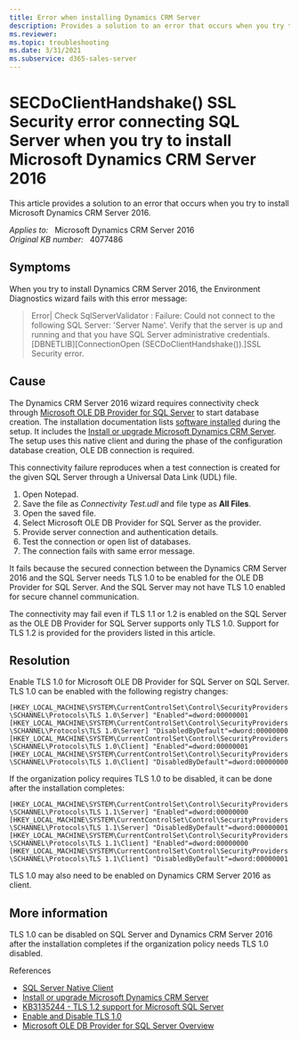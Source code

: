 ```yaml
---
title: Error when installing Dynamics CRM Server
description: Provides a solution to an error that occurs when you try to install Microsoft Dynamics CRM Server 2016.
ms.reviewer: 
ms.topic: troubleshooting
ms.date: 3/31/2021
ms.subservice: d365-sales-server
---
```

# SECDoClientHandshake() SSL Security error connecting SQL Server when you try to install Microsoft Dynamics CRM Server 2016

This article provides a solution to an error that occurs when you try to install Microsoft Dynamics CRM Server 2016.

_Applies to:_ &nbsp; Microsoft Dynamics CRM Server 2016  
_Original KB number:_ &nbsp; 4077486

## Symptoms

When you try to install Dynamics CRM Server 2016, the Environment Diagnostics wizard fails with this error message:

> Error| Check SqlServerValidator : Failure: Could not connect to the following SQL Server: 'Server Name'. Verify that the server is up and running and that you have SQL Server administrative credentials. [DBNETLIB][ConnectionOpen (SECDoClientHandshake()).]SSL Security error.

## Cause

The Dynamics CRM Server 2016 wizard requires connectivity check through [Microsoft OLE DB Provider for SQL Server](/sql/ado/guide/appendixes/microsoft-ole-db-provider-for-sql-server) to start database creation. The installation documentation lists [software installed](https://technet.microsoft.com/library/hh699706.aspx) during the setup. It includes the [Install or upgrade Microsoft Dynamics CRM Server](/previous-versions/dynamicscrm-2016/deployment-administrators-guide/hh699706(v=crm.8)). The setup uses this native client and during the phase of the configuration database creation, OLE DB connection is required.

This connectivity failure reproduces when a test connection is created for the given SQL Server through a Universal Data Link (UDL) file.

1. Open Notepad.
2. Save the file as *Connectivity Test.udl* and file type as **All Files**.
3. Open the saved file.
4. Select Microsoft OLE DB Provider for SQL Server as the provider.
5. Provide server connection and authentication details.
6. Test the connection or open list of databases.
7. The connection fails with same error message.

It fails because the secured connection between the Dynamics CRM Server 2016 and the SQL Server needs TLS 1.0 to be enabled for the OLE DB Provider for SQL Server. And the SQL Server may not have TLS 1.0 enabled for secure channel communication.

The connectivity may fail even if TLS 1.1 or 1.2 is enabled on the SQL Server as the OLE DB Provider for SQL Server supports only TLS 1.0. Support for TLS 1.2 is provided for the providers listed in this article.

## Resolution

Enable TLS 1.0 for Microsoft OLE DB Provider for SQL Server on SQL Server. TLS 1.0 can be enabled with the following registry changes:

`[HKEY_LOCAL_MACHINE\SYSTEM\CurrentControlSet\Control\SecurityProviders\SCHANNEL\Protocols\TLS 1.0\Server] "Enabled"=dword:00000001`
`[HKEY_LOCAL_MACHINE\SYSTEM\CurrentControlSet\Control\SecurityProviders\SCHANNEL\Protocols\TLS 1.0\Server] "DisabledByDefault"=dword:00000000`
`[HKEY_LOCAL_MACHINE\SYSTEM\CurrentControlSet\Control\SecurityProviders\SCHANNEL\Protocols\TLS 1.0\Client] "Enabled"=dword:00000001`
`[HKEY_LOCAL_MACHINE\SYSTEM\CurrentControlSet\Control\SecurityProviders\SCHANNEL\Protocols\TLS 1.0\Client] "DisabledByDefault"=dword:00000000`

If the organization policy requires TLS 1.0 to be disabled, it can be done after the installation completes:

`[HKEY_LOCAL_MACHINE\SYSTEM\CurrentControlSet\Control\SecurityProviders\SCHANNEL\Protocols\TLS 1.1\Server] "Enabled"=dword:00000000`
`[HKEY_LOCAL_MACHINE\SYSTEM\CurrentControlSet\Control\SecurityProviders\SCHANNEL\Protocols\TLS 1.1\Server] "DisabledByDefault"=dword:00000001`
`[HKEY_LOCAL_MACHINE\SYSTEM\CurrentControlSet\Control\SecurityProviders\SCHANNEL\Protocols\TLS 1.1\Client] "Enabled"=dword:00000000`
`[HKEY_LOCAL_MACHINE\SYSTEM\CurrentControlSet\Control\SecurityProviders\SCHANNEL\Protocols\TLS 1.1\Client] "DisabledByDefault"=dword:00000001`

TLS 1.0 may also need to be enabled on Dynamics CRM Server 2016 as client.

## More information

TLS 1.0 can be disabled on SQL Server and Dynamics CRM Server 2016 after the installation completes if the organization policy needs TLS 1.0 disabled.

References

- [SQL Server Native Client](/sql/relational-databases/native-client/sql-server-native-client)
- [Install or upgrade Microsoft Dynamics CRM Server](/previous-versions/dynamicscrm-2016/deployment-administrators-guide/hh699706(v=crm.8))
- [KB3135244 - TLS 1.2 support for Microsoft SQL Server](https://support.microsoft.com/help/3135244)
- [Enable and Disable TLS 1.0](/windows-server/identity/ad-fs/operations/manage-ssl-protocols-in-ad-fs#enable-and-disable-tls-10)
- [Microsoft OLE DB Provider for SQL Server Overview](/sql/ado/guide/appendixes/microsoft-ole-db-provider-for-sql-server)
